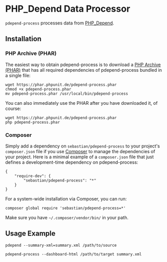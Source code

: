 # PHP_Depend Data Processor

`pdepend-process` processes data from [PHP_Depend](http://pdepend.org/).

## Installation

### PHP Archive (PHAR)

The easiest way to obtain pdepend-process is to download a [PHP Archive (PHAR)](http://php.net/phar) that has all required dependencies of pdepend-process bundled in a single file:

    wget https://phar.phpunit.de/pdepend-process.phar
    chmod +x pdepend-process.phar
    mv pdepend-process.phar /usr/local/bin/pdepend-process

You can also immediately use the PHAR after you have downloaded it, of course:

    wget https://phar.phpunit.de/pdepend-process.phar
    php pdepend-process.phar

### Composer

Simply add a dependency on `sebastian/pdepend-process` to your project's `composer.json` file if you use [Composer](http://getcomposer.org/) to manage the dependencies of your project. Here is a minimal example of a `composer.json` file that just defines a development-time dependency on pdepend-process:

    {
        "require-dev": {
            "sebastian/pdepend-process": "*"
        }
    }

For a system-wide installation via Composer, you can run:

    composer global require 'sebastian/pdepend-process=*'

Make sure you have `~/.composer/vendor/bin/` in your path.

## Usage Example

    pdepend --summary-xml=summary.xml /path/to/source

    pdepend-process --dashboard-html /path/to/target summary.xml
